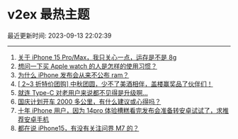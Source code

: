 # v2ex 最热主题

最近更新时间: 2023-09-13 22:02:39

--- 
1. [关于 iPhone 15 Pro/Max，我只关心一点，运存是不是 8g](https://www.v2ex.com/t/973212) 
2. [想问一下买 Apple watch 的人是怎样的使用习惯？](https://www.v2ex.com/t/973214) 
3. [为什么 iPhone 发布会从来不公布 ram？](https://www.v2ex.com/t/973242) 
4. [[ 2~3 折特价团购] 中秋团圆，少不了美酒相伴，盖楼赢奖品了伙伴们！](https://www.v2ex.com/t/973262) 
5. [就连 Type-C 对老用户来说都不见得是升级啊...](https://www.v2ex.com/t/973294) 
6. [国庆计划开车 2000 多公里，有什么建议或心得吗？](https://www.v2ex.com/t/973375) 
7. [十年 iPhone 用户，因为 14pro 体验槽糕看完发布会准备转安卓试试了，求推荐安卓手机](https://www.v2ex.com/t/973410) 
8. [都在说 iPhone15，有没有关注问界 M7 的？](https://www.v2ex.com/t/973334) 
